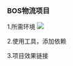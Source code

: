 ### BOS物流项目

1.所需环境
<img src="https://img.shields.io/badge/Maven-v3.5.2-brightgreen.svg"></img>


2.使用工具，添加依赖

3.项目效果链接